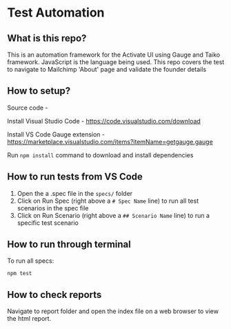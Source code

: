 # Test Automation

## What is this repo?

This is an automation framework for the Activate UI using Gauge and Taiko framework. JavaScript is the language being used.
This repo covers the test to navigate to Mailchimp 'About' page and validate the founder details

## How to setup?

Source code - 

Install Visual Studio Code - https://code.visualstudio.com/download

Install VS Code Gauge extension - https://marketplace.visualstudio.com/items?itemName=getgauge.gauge

Run `npm install` command to download and install dependencies

## How to run tests from VS Code

1. Open the a .spec file in the `specs/` folder
2. Click on Run Spec (right above a `# Spec Name` line) to run all test scenarios in the spec file
3. Click on Run Scenario (right above a `## Scenario Name` line) to run a specific test scenario

## How to run through terminal

To run all specs:

```
npm test

```

## How to check reports

Navigate to report folder and open the index file on a web browser to view the html report.

